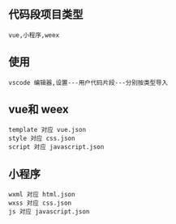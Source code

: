 ## 代码段项目类型
```
vue,小程序,weex
```
## 使用
```
vscode 编辑器,设置---用户代码片段---分别按类型导入
```
## vue和 weex
```
template 对应 vue.json
style 对应 css.json
script 对应 javascript.json
```
## 小程序
```
wxml 对应 html.json
wxss 对应 css.json
js 对应 javascript.json
```